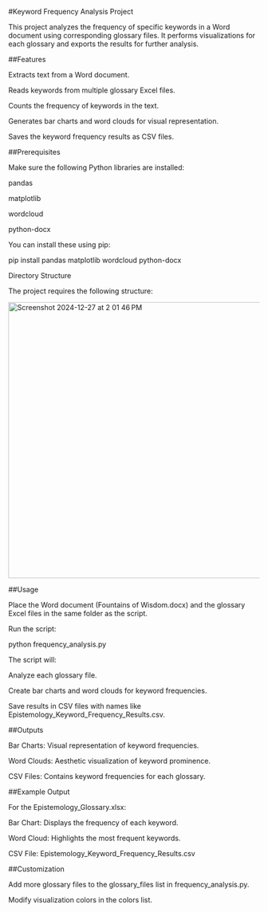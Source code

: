 #Keyword Frequency Analysis Project

This project analyzes the frequency of specific keywords in a Word document using corresponding glossary files. It performs visualizations for each glossary and exports the results for further analysis.

##Features

Extracts text from a Word document.

Reads keywords from multiple glossary Excel files.

Counts the frequency of keywords in the text.

Generates bar charts and word clouds for visual representation.

Saves the keyword frequency results as CSV files.

##Prerequisites

Make sure the following Python libraries are installed:

pandas

matplotlib

wordcloud

python-docx

You can install these using pip:

pip install pandas matplotlib wordcloud python-docx

Directory Structure

The project requires the following structure:

<img width="554" alt="Screenshot 2024-12-27 at 2 01 46 PM" src="https://github.com/user-attachments/assets/e9192359-b03d-4123-b578-26a28267a823" />





##Usage

Place the Word document (Fountains of Wisdom.docx) and the glossary Excel files in the same folder as the script.

Run the script:

python frequency_analysis.py

The script will:

Analyze each glossary file.

Create bar charts and word clouds for keyword frequencies.

Save results in CSV files with names like Epistemology_Keyword_Frequency_Results.csv.

##Outputs

Bar Charts: Visual representation of keyword frequencies.

Word Clouds: Aesthetic visualization of keyword prominence.

CSV Files: Contains keyword frequencies for each glossary.

##Example Output

For the Epistemology_Glossary.xlsx:

Bar Chart: Displays the frequency of each keyword.

Word Cloud: Highlights the most frequent keywords.

CSV File: Epistemology_Keyword_Frequency_Results.csv

##Customization

Add more glossary files to the glossary_files list in frequency_analysis.py.

Modify visualization colors in the colors list.
